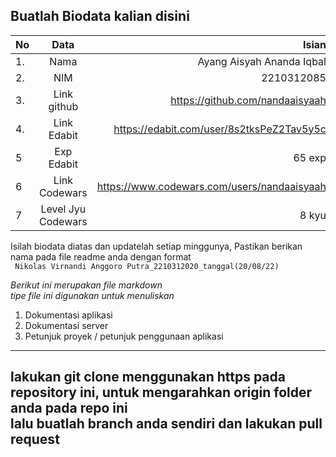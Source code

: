 **Buatlah Biodata kalian disini** <br />
----------------------------------------
|No | Data  | Isian|
|---|:-------:|------:|
|1. |Nama     | Ayang Aisyah Ananda Iqbal |
|2.| NIM        | 2210312085 |
|3. |Link github | https://github.com/nandaaisyaah |
|4.| Link Edabit | https://edabit.com/user/8s2tksPeZ2Tav5y5c |
|5|Exp Edabit   |  65 exp |
|6| Link Codewars| https://www.codewars.com/users/nandaaisyaah|
|7| Level Jyu Codewars|8 kyu|

Isilah biodata diatas dan updatelah setiap minggunya,
Pastikan berikan nama pada file readme anda dengan format <br/>
`
Nikolas Virnandi Anggoro Putra_2210312020_tanggal(20/08/22)` 

*Berikut ini merupakan file markdown <br/> tipe file ini digunakan untuk menuliskan*
1. Dokumentasi aplikasi
2. Dokumentasi server
3. Petunjuk proyek / petunjuk penggunaan aplikasi
----
**lakukan git clone menggunakan https pada repository ini, untuk mengarahkan origin folder anda pada repo ini<br/> lalu buatlah branch anda sendiri dan lakukan pull request**
----
